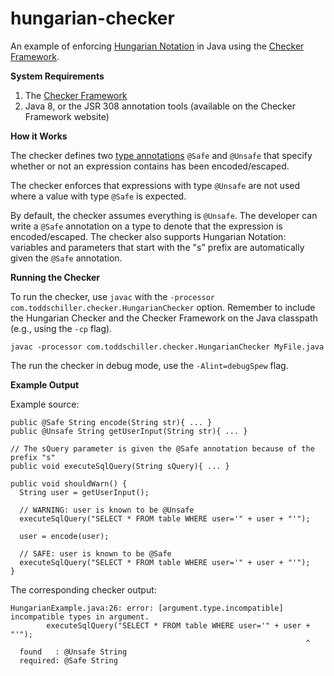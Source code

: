 hungarian-checker
=================

An example of enforcing [Hungarian Notation](https://en.wikipedia.org/wiki/Hungarian_notation) in Java using the [Checker Framework](http://checkerframework.org).

__System Requirements__

1. The [Checker Framework](http://checkerframework.org)
2. Java 8, or the JSR 308 annotation tools (available on the Checker Framework website)

__How it Works__

The checker defines two [type annotations](http://www.infoq.com/articles/Type-Annotations-in-Java-8) `@Safe` and `@Unsafe` that specify whether or not an expression contains has been encoded/escaped.

The checker enforces that expressions with type `@Unsafe` are not used where a value with type `@Safe`  is expected.

By default, the checker assumes everything is `@Unsafe`. The developer can write a `@Safe` annotation on a type to denote that the expression is encoded/escaped.  The checker also supports Hungarian Notation: variables and parameters that start with the "s" prefix are automatically given the `@Safe` annotation.

__Running the Checker__

To run the checker, use `javac` with the `-processor com.toddschiller.checker.HungarianChecker` option. 
Remember to include the Hungarian Checker and the Checker Framework on the Java classpath (e.g., using the `-cp` flag).

```
javac -processor com.toddschiller.checker.HungarianChecker MyFile.java
```

The run the checker in debug mode, use the `-Alint=debugSpew` flag.

__Example Output__

Example source:
```
public @Safe String encode(String str){ ... }
public @Unsafe String getUserInput(String str){ ... }

// The sQuery parameter is given the @Safe annotation because of the prefix "s"
public void executeSqlQuery(String sQuery){ ... }

public void shouldWarn() {
  String user = getUserInput();

  // WARNING: user is known to be @Unsafe
  executeSqlQuery("SELECT * FROM table WHERE user='" + user + "'");
 
  user = encode(user);

  // SAFE: user is known to be @Safe
  executeSqlQuery("SELECT * FROM table WHERE user='" + user + "'");
}
```

The corresponding checker output:

```
HungarianExample.java:26: error: [argument.type.incompatible] incompatible types in argument.
        executeSqlQuery("SELECT * FROM table WHERE user='" + user + "'");
                                                                  ^
  found   : @Unsafe String
  required: @Safe String
```

